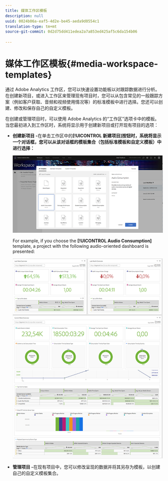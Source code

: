 ```yaml
---
title: 媒体工作区模板
description: null
uuid: 0024b06a-eaf5-4d2e-be45-aeda9d0554c1
translation-type: tm+mt
source-git-commit: 0d2d75dd411edea2a7a853ed425af5c6da154b06

---
```



# 媒体工作区模板{#media-workspace-templates}

通过 Adobe Analytics 工作区，您可以快速设置功能板以对跟踪数据进行分析。在创建新项目，或进入工作区来管理现有项目时，您可以从包含常见的一般跟踪方案（例如客户获取、音频和视频使用情况等）的标准模板中进行选择。您还可以创建、修改和保存自己的自定义模板。

在创建或管理项目时，可以使用 Adobe Analytics 的“工作区”选项卡中的模板。当您最初进入到工作区时，系统将显示用于创建新项目或打开现有项目的选项：

* **创建新项目 -**&#x200B;在单击工作区中的&#x200B;**[!UICONTROL 新建项目]按钮时，系统将显示一个对话框，您可以从该对话框的模板集合（包括标准模板和自定义模板）中进行选择：**

   ![](assets/all-templates-audio.png)

   For example, if you choose the **[!UICONTROL Audio Consumption]** template, a project with the following audio-oriented dashboard is presented:

   ![](assets/aa-workspace.png)

* **管理项目 -**&#x200B;在现有项目中，您可以修改呈现的数据并将其另存为模板，以创建自己的自定义模板集合。

